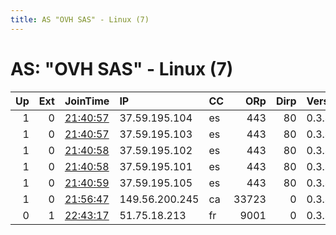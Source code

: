```yaml
---
title: AS "OVH SAS" - Linux (7)
---
```


# AS: "OVH SAS" - Linux (7)

|   Up |   Ext | JoinTime                                                                                            | IP             | CC   |   ORp |   Dirp | Version   | Contact                   | Nickname      |   eFamMembers |
|-----:|------:|:----------------------------------------------------------------------------------------------------|:---------------|:-----|------:|-------:|:----------|:--------------------------|:--------------|--------------:|
|    1 |     0 | [21:40:57](https://metrics.torproject.org/rs.html#details/5620A0F995E15B0C85873148E733FCF72E113F61) | 37.59.195.104  | es   |   443 |     80 | 0.3.4.8   | 4096R/58100D20994F6D6C819 | tomhekker9    |            10 |
|    1 |     0 | [21:40:57](https://metrics.torproject.org/rs.html#details/A9376B7A8A8A1B9711FE23BA4760FD7BF465B084) | 37.59.195.103  | es   |   443 |     80 | 0.3.4.8   | 4096R/58100D20994F6D6C819 | tomhekker8    |            10 |
|    1 |     0 | [21:40:58](https://metrics.torproject.org/rs.html#details/9E83BC8D8AECBCF984E0E41301218187EA9064FB) | 37.59.195.102  | es   |   443 |     80 | 0.3.4.8   | 4096R/58100D20994F6D6C819 | tomhekker7    |            10 |
|    1 |     0 | [21:40:58](https://metrics.torproject.org/rs.html#details/C7786E8B7715FA5BEE5E9523827853DE2E78E862) | 37.59.195.101  | es   |   443 |     80 | 0.3.4.8   | 4096R/58100D20994F6D6C819 | tomhekker6    |            10 |
|    1 |     0 | [21:40:59](https://metrics.torproject.org/rs.html#details/74AD4D0CD4F5E1505A9691DE39B2FCB4CD6942BC) | 37.59.195.105  | es   |   443 |     80 | 0.3.4.8   | 4096R/58100D20994F6D6C819 | tomhekker10   |            10 |
|    1 |     0 | [21:56:47](https://metrics.torproject.org/rs.html#details/5D3B5D59E4E27E5CA32BC22F436ED3AC39717A45) | 149.56.200.245 | ca   | 33723 |      0 | 0.3.4.8   | None                      | Unnamed       |             1 |
|    0 |     1 | [22:43:17](https://metrics.torproject.org/rs.html#details/92594F6AD8810ADB4DEF49A3FE4BF91D3F2F82F1) | 51.75.18.213   | fr   |  9001 |      0 | 0.3.4.8   | tor@codeur-mg.eu.org      | monserveurtor |             1 |
